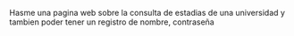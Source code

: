 Hasme una pagina web sobre la consulta de estadias de una universidad y tambien poder tener un registro de nombre, contraseña 
